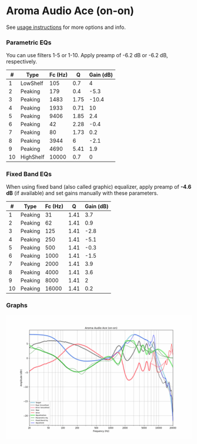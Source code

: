 # Aroma Audio Ace (on-on)
See [usage instructions](https://github.com/jaakkopasanen/AutoEq#usage) for more options and info.

### Parametric EQs
You can use filters 1-5 or 1-10. Apply preamp of -6.2 dB or -6.2 dB, respectively.

|   # | Type      |   Fc (Hz) |    Q |   Gain (dB) |
|-----|-----------|-----------|------|-------------|
|   1 | LowShelf  |       105 | 0.7  |         4   |
|   2 | Peaking   |       179 | 0.4  |        -5.3 |
|   3 | Peaking   |      1483 | 1.75 |       -10.4 |
|   4 | Peaking   |      1933 | 0.71 |        10   |
|   5 | Peaking   |      9406 | 1.85 |         2.4 |
|   6 | Peaking   |        42 | 2.28 |        -0.4 |
|   7 | Peaking   |        80 | 1.73 |         0.2 |
|   8 | Peaking   |      3944 | 6    |        -2.1 |
|   9 | Peaking   |      4690 | 5.41 |         1.9 |
|  10 | HighShelf |     10000 | 0.7  |         0   |

### Fixed Band EQs
When using fixed band (also called graphic) equalizer, apply preamp of **-4.6 dB** (if available) and set gains manually with these parameters.

|   # | Type    |   Fc (Hz) |    Q |   Gain (dB) |
|-----|---------|-----------|------|-------------|
|   1 | Peaking |        31 | 1.41 |         3.7 |
|   2 | Peaking |        62 | 1.41 |         0.9 |
|   3 | Peaking |       125 | 1.41 |        -2.8 |
|   4 | Peaking |       250 | 1.41 |        -5.1 |
|   5 | Peaking |       500 | 1.41 |        -0.3 |
|   6 | Peaking |      1000 | 1.41 |        -1.5 |
|   7 | Peaking |      2000 | 1.41 |         3.9 |
|   8 | Peaking |      4000 | 1.41 |         3.6 |
|   9 | Peaking |      8000 | 1.41 |         2   |
|  10 | Peaking |     16000 | 1.41 |         0.2 |

### Graphs
![](./Aroma%20Audio%20Ace%20(on-on).png)
